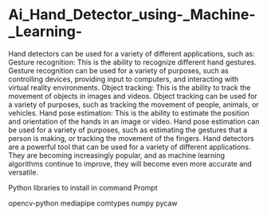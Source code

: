 # Ai_Hand_Detector_using-_Machine-_Learning-


Hand detectors can be used for a variety of different applications, such as:  Gesture recognition: This is the ability to recognize different hand gestures. Gesture recognition can be used for a variety of purposes, such as controlling devices, providing input to computers, and interacting with virtual reality environments. Object tracking: This is the ability to track the movement of objects in images and videos. Object tracking can be used for a variety of purposes, such as tracking the movement of people, animals, or vehicles. Hand pose estimation: This is the ability to estimate the position and orientation of the hands in an image or video. Hand pose estimation can be used for a variety of purposes, such as estimating the gestures that a person is making, or tracking the movement of the fingers. Hand detectors are a powerful tool that can be used for a variety of different applications. They are becoming increasingly popular, and as machine learning algorithms continue to improve, they will become even more accurate and versatile.


Python libraries to install in command Prompt

opencv-python
mediapipe
comtypes
numpy
pycaw

